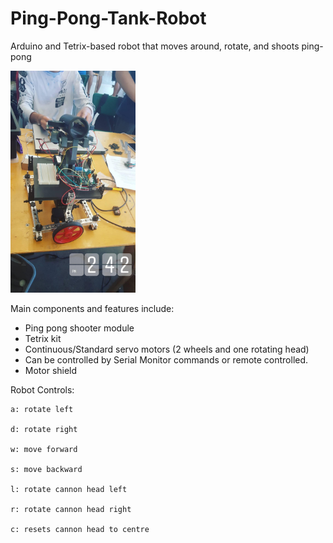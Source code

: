 # Ping-Pong-Tank-Robot
Arduino and Tetrix-based robot that moves around, rotate, and shoots ping-pong

<img src="https://github.com/steven-steven/Ping-Pong-Tank-Robot/blob/master/IMG_20170714_173230_040.jpg" width="200" text-align="centre"/>

Main components and features include: 
  - Ping pong shooter module
  - Tetrix kit
  - Continuous/Standard servo motors (2 wheels and one rotating head)
  - Can be controlled by Serial Monitor commands or remote controlled.
  - Motor shield
 
Robot Controls: 

    a: rotate left

    d: rotate right

    w: move forward

    s: move backward

    l: rotate cannon head left

    r: rotate cannon head right

    c: resets cannon head to centre
